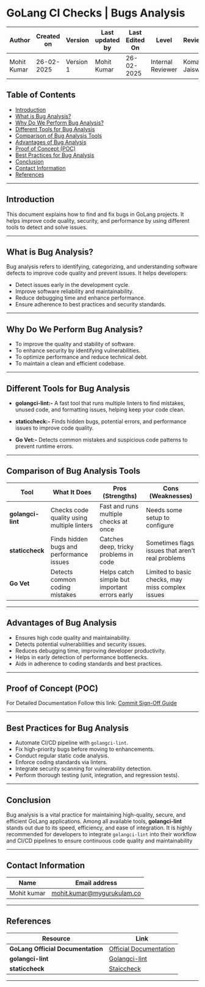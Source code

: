 # **GoLang CI Checks | Bugs Analysis**

| **Author** | **Created on** | **Version** | **Last updated by**|**Last Edited On**|**Level** |**Reviewer** |
|------------|----------------------|-------------|----------------|-----|-------------|-------------|
| Mohit Kumar|   26-02-2025        | Version 1   | Mohit Kumar |26-02-2025    |  Internal Reviewer | Komal Jaiswal |


## **Table of Contents**
- [Introduction](#introduction)
- [What is Bug Analysis?](#what-is-bug-analysis)
- [Why Do We Perform Bug Analysis?](#why-do-we-perform-bug-analysis)
- [Different Tools for Bug Analysis](#different-tools-for-bug-analysis)
- [Comparison of Bug Analysis Tools](#comparison-of-bug-analysis-tools)
- [Advantages of Bug Analysis](#advantages-of-bug-analysis)
- [Proof of Concept (POC)](#proof-of-concept-poc)
- [Best Practices for Bug Analysis](#best-practices-for-bug-analysis)
- [Conclusion](#conclusion)
- [Contact Information](#contact-information)
- [References](#references)
___
## **Introduction**
This document explains how to find and fix bugs in GoLang projects. It helps improve code quality, security, and performance by using different tools to detect and solve issues.
___
## **What is Bug Analysis?**
Bug analysis refers to identifying, categorizing, and understanding software defects to improve code quality and prevent issues. It helps developers:
- Detect issues early in the development cycle.
- Improve software reliability and maintainability.
- Reduce debugging time and enhance performance.
- Ensure adherence to best practices and security standards.
___
## **Why Do We Perform Bug Analysis?**
- To improve the quality and stability of software.
- To enhance security by identifying vulnerabilities.
- To optimize performance and reduce technical debt.
- To maintain a clean and efficient codebase.
___
## **Different Tools for Bug Analysis**


- **golangci-lint:-** A fast tool that runs multiple linters to find mistakes, unused code, and formatting issues, helping keep your code clean.

- **staticcheck:-** Finds hidden bugs, potential errors, and performance issues to improve code quality.

- **Go Vet:-** Detects common mistakes and suspicious code patterns to prevent runtime errors.

___

## **Comparison of Bug Analysis Tools**  

| **Tool**          | **What It Does**                              | **Pros (Strengths)**                              | **Cons (Weaknesses)**             |
|------------------|----------------------------------|----------------------------------|-------------------------------|
| **golangci-lint** | Checks code quality using multiple linters | Fast and runs multiple checks at once | Needs some setup to configure |
| **staticcheck**   | Finds hidden bugs and performance issues | Catches deep, tricky problems in code | Sometimes flags issues that aren’t real problems |
| **Go Vet**        | Detects common coding mistakes | Helps catch simple but important errors early | Limited to basic checks, may miss complex issues |

___

## **Advantages of Bug Analysis**
- Ensures high code quality and maintainability.
- Detects potential vulnerabilities and security issues.
- Reduces debugging time, improving developer productivity.
- Helps in early detection of performance bottlenecks.
- Aids in adherence to coding standards and best practices.

___
## **Proof of Concept (POC)**

For Detailed Documentation Follow this link: [Commit Sign-Off Guide](https://github.com/snaatak-Zero-Downtime-Crew/Documentation/blob/Mohit-SCRUM-64/Application%20CI%20Design/Generic%20CI%20operation/Commit%20Sign%20off/POC/README.md)

___

## **Best Practices for Bug Analysis**
- Automate CI/CD pipeline with `golangci-lint`.
- Fix high-priority bugs before moving to enhancements.
- Conduct regular static code analysis.
- Enforce coding standards via linters.
- Integrate security scanning for vulnerability detection.
- Perform thorough testing (unit, integration, and regression tests).
___
## **Conclusion**
Bug analysis is a vital practice for maintaining high-quality, secure, and efficient GoLang applications. Among all available tools, **golangci-lint** stands out due to its speed, efficiency, and ease of integration. It is highly recommended for developers to integrate `golangci-lint` into their workflow and CI/CD pipelines to ensure continuous code quality and maintainability
___
## **Contact Information**

| **Name** | **Email address**            |
|----------|-------------------------------|
| Mohit kumar   |  mohit.kumar@mygurukulam.co          |

___
## **References**

| Resource                | Link |
|-------------------------|------|
| **GoLang Official Documentation** | [Official Documentation](https://golang.org/doc/) |
| **golangci-lint** | [Golangci-lint](https://golangci-lint.run/) |
| **staticcheck** | [Staiccheck](https://staticcheck.io/) |

***
